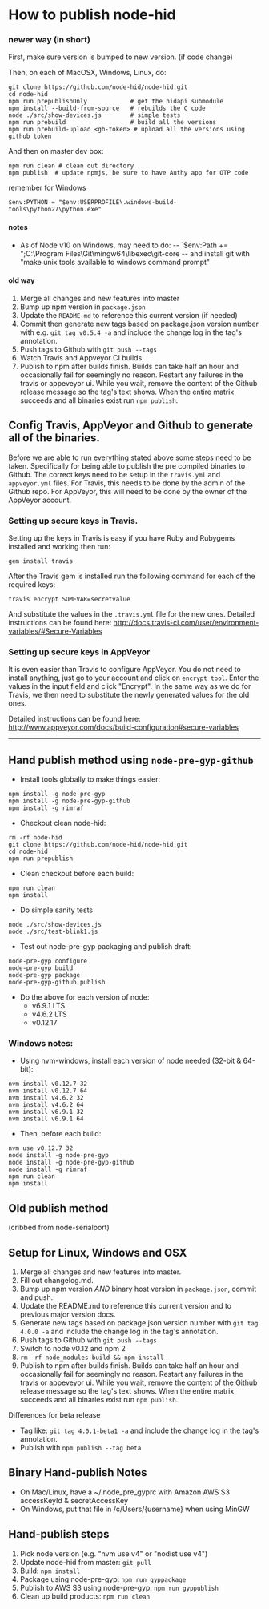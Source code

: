 How to publish node-hid
========================

### newer way (in short) ###

First, make sure version is bumped to new version. (if code change)

Then, on each of MacOSX, Windows, Linux, do:
```
git clone https://github.com/node-hid/node-hid.git
cd node-hid     
npm run prepublishOnly            # get the hidapi submodule
npm install --build-from-source   # rebuilds the C code
node ./src/show-devices.js        # simple tests
npm run prebuild                  # build all the versions
npm run prebuild-upload <gh-token> # upload all the versions using github token
```
And then on master dev box:
```
npm run clean # clean out directory
npm publish  # update npmjs, be sure to have Authy app for OTP code
```

remember for Windows
```
$env:PYTHON = "$env:USERPROFILE\.windows-build-tools\python27\python.exe"
```


#### notes ####
- As of Node v10 on Windows, may need to do:
-- `$env:Path += ";C:\Program Files\Git\mingw64\libexec\git-core
-- and install git with "make unix tools available to windows command prompt"

#### old way ###

1. Merge all changes and new features into master
2. Bump up npm version in `package.json`
3. Update the `README.md` to reference this current version (if needed)
4. Commit then generate new tags based on package.json version number
   with e.g. `git tag v0.5.4 -a` and include the change log in the tag's annotation.
5. Push tags to Github with `git push --tags`
6. Watch Travis and Appveyor CI builds
7. Publish to npm after builds finish. Builds can take half an hour and occasionally fail for seemingly no reason. Restart any failures in the travis or appeveyor ui. While you wait, remove the content of the Github release message so the tag's text shows. When the entire matrix succeeds and all binaries exist run `npm publish`.


## Config Travis, AppVeyor and Github to generate all of the binaries.

Before we are able to run everything stated above some steps need to be taken. Specifically for being able to publish the pre compiled binaries to Github. The correct keys need to be setup in the `travis.yml` and `appveyor.yml` files. For Travis, this needs to be done by the admin of the Github repo. For AppVeyor, this will need to be done by the owner of the AppVeyor account.

### Setting up secure keys in Travis.

Setting up the keys in Travis is easy if you have Ruby and Rubygems installed and working then run:

`gem install travis`

After the Travis gem is installed run the following command for each of the required keys:

`travis encrypt SOMEVAR=secretvalue`

And substitute the values in the `.travis.yml` file for the new ones. Detailed instructions can
be found here: http://docs.travis-ci.com/user/environment-variables/#Secure-Variables

### Setting up secure keys in AppVeyor

It is even easier than Travis to configure AppVeyor. You do not need to install anything, just go to your account and click on `encrypt tool`. Enter the values in the input field and click "Encrypt". In the same way as we do for Travis, we then need to substitute the newly generated values for the old ones.

Detailed instructions can be found here: http://www.appveyor.com/docs/build-configuration#secure-variables

-----

## Hand publish method using `node-pre-gyp-github`
* Install tools globally to make things easier:
```
npm install -g node-pre-gyp
npm install -g node-pre-gyp-github
npm install -g rimraf
```
* Checkout clean node-hid:
```
rm -rf node-hid
git clone https://github.com/node-hid/node-hid.git
cd node-hid
npm run prepublish
```

* Clean checkout before each build:
```
npm run clean
npm install
```

* Do simple sanity tests
```
node ./src/show-devices.js
node ./src/test-blink1.js
```

* Test out node-pre-gyp packaging and publish draft:
```
node-pre-gyp configure
node-pre-gyp build
node-pre-gyp package
node-pre-gyp-github publish
```

* Do the above for each version of node:
  * v6.9.1 LTS
  * v4.6.2 LTS
  * v0.12.17


### Windows notes:
* Using nvm-windows, install each version of node needed (32-bit & 64-bit):
```
nvm install v0.12.7 32
nvm install v0.12.7 64
nvm install v4.6.2 32
nvm install v4.6.2 64
nvm install v6.9.1 32
nvm install v6.9.1 64
```

* Then, before each build:
```
nvm use v0.12.7 32
node install -g node-pre-gyp
node install -g node-pre-gyp-github
node install -g rimraf
npm run clean
npm install

```



## Old publish method

(cribbed from node-serialport)

## Setup for Linux, Windows and OSX

1. Merge all changes and new features into master.
2. Fill out changelog.md.
3. Bump up npm version *AND* binary host version in `package.json`, commit and push.
4. Update the README.md to reference this current version and to previous major version docs.
5. Generate new tags based on package.json version number with `git tag 4.0.0 -a` and include the change log in the tag's annotation.
6. Push tags to Github with `git push --tags`
7. Switch to node v0.12 and npm 2
8. `rm -rf node_modules build && npm install`
9. Publish to npm after builds finish. Builds can take half an hour and occasionally fail for seemingly no reason. Restart any failures in the travis or appeveyor ui. While you wait, remove the content of the Github release message so the tag's text shows. When the entire matrix succeeds and all binaries exist run `npm publish`.

Differences for beta release
* Tag like: `git tag 4.0.1-beta1 -a` and include the change log in the tag's annotation.
* Publish with `npm publish --tag beta`


## Binary Hand-publish Notes
* On Mac/Linux, have a ~/.node_pre_gyprc with Amazon AWS S3 accessKeyId & secretAccessKey
* On Windows, put that file in /c/Users/{username} when using MinGW

## Hand-publish steps
1. Pick node version (e.g. "nvm use v4" or "nodist use v4")
2. Update node-hid from master: `git pull`
3. Build: `npm install`
4. Package using node-pre-gyp: `npm run gyppackage`
5. Publish to AWS S3 using node-pre-gyp: `npm run gyppublish`
6. Clean up build products: `npm run clean`
